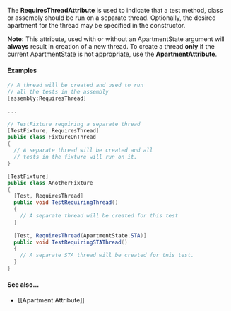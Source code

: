 The <b>RequiresThreadAttribute</b> is used to indicate that a test method, 
class or assembly should be run on a separate thread. Optionally, the 
desired apartment for the thread may be specified in the constructor.
   
<b>Note:</b> This attribute, used with or without an ApartmentState
argument will <b>always</b> result in creation of a new thread. To
create a thread <b>only</b> if the current ApartmentState is not appropriate,
use the <b>ApartmentAttribute</b>.
   
<h4>Examples</h4>
   
```C#
// A thread will be created and used to run
// all the tests in the assembly
[assembly:RequiresThread]

...

// TestFixture requiring a separate thread
[TestFixture, RequiresThread]
public class FixtureOnThread
{
  // A separate thread will be created and all
  // tests in the fixture will run on it.
}

[TestFixture]
public class AnotherFixture
{
  [Test, RequiresThread]
  public void TestRequiringThread()
  {
    // A separate thread will be created for this test
  }
  
  [Test, RequiresThread(ApartmentState.STA)]
  public void TestRequiringSTAThread()
  {
    // A separate STA thread will be created for tnis test.
  }
}
```

<h4>See also...</h4>

 * [[Apartment Attribute]]
